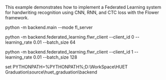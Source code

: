 This example demonstrates how to implement a Federated Learning system for handwriting recognition using CNN, RNN, and CTC loss with the Flower framework.

python -m backend.main --mode fl_server

python -m backend.federated_learning.flwr_client --client_id 0 --learning_rate 0.01 --batch_size 64

python -m backend.federated_learning.flwr_client --client_id 1 --learning_rate 0.01 --batch_size 128

set PYTHONPATH=%PYTHONPATH%;D:\WorkSpace\HUET Graduation\source\huet_graduation\backend
